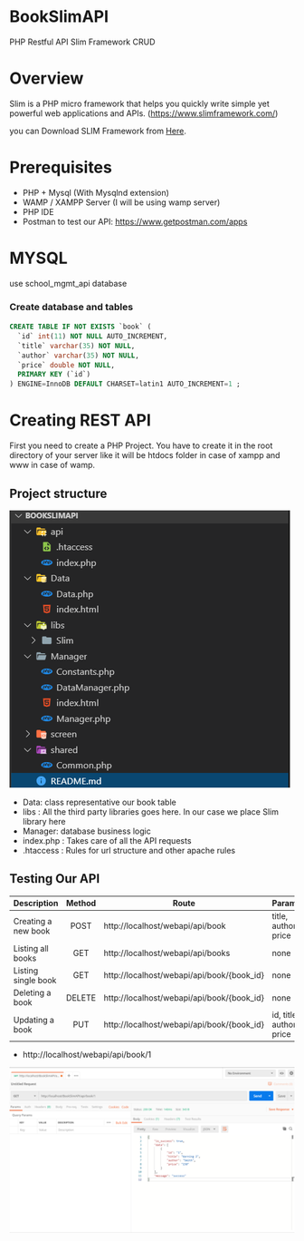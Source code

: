 # BookSlimAPI
PHP Restful API Slim Framework CRUD


# Overview
Slim is a PHP micro framework that helps you quickly write simple yet powerful web applications and APIs. (https://www.slimframework.com/)

you can Download SLIM Framework from [Here](https://github.com/slimphp/Slim).


# Prerequisites
*	PHP + Mysql (With Mysqlnd extension)
* WAMP / XAMPP Server (I will be using wamp server) 
* PHP IDE
* Postman to test our API: https://www.getpostman.com/apps

# MYSQL
 use school_mgmt_api database
 
### Create database and tables
```sql
CREATE TABLE IF NOT EXISTS `book` (
  `id` int(11) NOT NULL AUTO_INCREMENT,
  `title` varchar(35) NOT NULL,
  `author` varchar(35) NOT NULL,
  `price` double NOT NULL,
  PRIMARY KEY (`id`)
) ENGINE=InnoDB DEFAULT CHARSET=latin1 AUTO_INCREMENT=1 ;
```

# Creating REST API

First you need to create a PHP Project. You have to create it in the root directory of your server like it will be htdocs folder in case of xampp and www in case of wamp.

## Project structure

![capture 1](https://github.com/anicetkeric/BookSlimAPI/blob/master/screen/1.PNG)

* Data: class representative our book table
* libs : All the third party libraries goes here. In our case we place Slim library here
* Manager:  database business logic
* index.php : Takes care of all the API requests
* .htaccess : Rules for url structure and other apache rules 


## Testing Our API

| Description        | Method |Route  | Params
| ------------- |:-------------:| -----|-----|
| Creating a new book    | POST |http://localhost/webapi/api/book |title, author, price |
|Listing all books      | GET      |  http://localhost/webapi/api/books | none
| Listing single book | GET     |   http://localhost/webapi/api/book/{book_id} | none
| Deleting a book |DELETE      |   http://localhost/webapi/api/book/{book_id} | none
| Updating a book | PUT     |   http://localhost/webapi/api/book/{book_id} | id, title, author, price|



* http://localhost/webapi/api/book/1

![capture 5](https://github.com/anicetkeric/BookSlimAPI/blob/master/screen/5.PNG)
